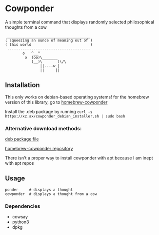 # Cowponder

A simple terminal command that displays randomly selected philosophical thoughts from a cow

```
 ______________________________________
( squeezing an ounce of meaning out of )
( this world                           )
 --------------------------------------
        o   ^__^
         o  (oo)\_______
            (__)\       )\/\
                ||----w |
                ||     ||
```

## Installation

This only works on debian-based operating systems! for the homebrew version of this library, go to [homebrew-cowponder](https://github.com/maxcai314/homebrew-cowponder)

Install the .deb package by running
`curl -s https://xz.ax/cowponder_debian_installer.sh | sudo bash`

### Alternative download methods:

[deb package file](https://xz.ax/cowponder_0.0.1-1_all.deb)

[homebrew-cowponder repository](https://github.com/maxcai314/homebrew-cowponder)

There isn't a proper way to install cowponder with apt because I am inept with apt repos

## Usage

```
ponder     # displays a thought
cowponder  # displays a thought from a cow
```

### Dependencies

* cowsay
* python3
* dpkg
